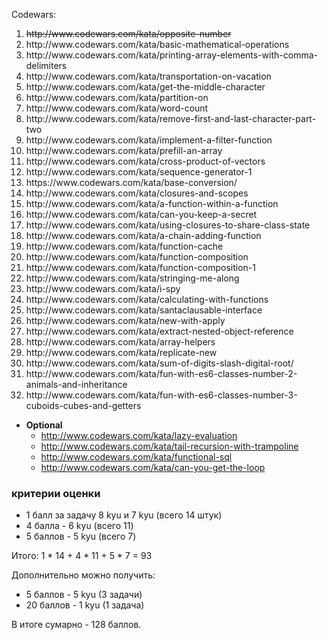Codewars:
<ol>
     <li><s>http://www.codewars.com/kata/opposite-number</s></li>
     <li>http://www.codewars.com/kata/basic-mathematical-operations</li>
     <li>http://www.codewars.com/kata/printing-array-elements-with-comma-delimiters</li>
     <li>http://www.codewars.com/kata/transportation-on-vacation</li>
     <li>http://www.codewars.com/kata/get-the-middle-character</li>
     <li>http://www.codewars.com/kata/partition-on</li>
     <li>http://www.codewars.com/kata/word-count</li>
     <li>http://www.codewars.com/kata/remove-first-and-last-character-part-two</li>
     <li>http://www.codewars.com/kata/implement-a-filter-function</li>
     <li>http://www.codewars.com/kata/prefill-an-array</li>
     <li>http://www.codewars.com/kata/cross-product-of-vectors</li>
     <li>http://www.codewars.com/kata/sequence-generator-1</li>
     <li>https://www.codewars.com/kata/base-conversion/</li>
     <li>http://www.codewars.com/kata/closures-and-scopes</li>
     <li>http://www.codewars.com/kata/a-function-within-a-function</li>
     <li>http://www.codewars.com/kata/can-you-keep-a-secret</li>
     <li>http://www.codewars.com/kata/using-closures-to-share-class-state</li>
     <li>http://www.codewars.com/kata/a-chain-adding-function</li>
     <li>http://www.codewars.com/kata/function-cache</li>
     <li>http://www.codewars.com/kata/function-composition</li>
     <li>http://www.codewars.com/kata/function-composition-1</li>
     <li>http://www.codewars.com/kata/stringing-me-along</li>
     <li>http://www.codewars.com/kata/i-spy</li>
     <li>http://www.codewars.com/kata/calculating-with-functions</li>
     <li>http://www.codewars.com/kata/santaclausable-interface</li>
     <li>http://www.codewars.com/kata/new-with-apply</li>
     <li>http://www.codewars.com/kata/extract-nested-object-reference</li>
     <li>http://www.codewars.com/kata/array-helpers</li>
     <li>http://www.codewars.com/kata/replicate-new</li>
     <li>http://www.codewars.com/kata/sum-of-digits-slash-digital-root/</li>
     <li>http://www.codewars.com/kata/fun-with-es6-classes-number-2-animals-and-inheritance</li>
     <li>http://www.codewars.com/kata/fun-with-es6-classes-number-3-cuboids-cubes-and-getters</li>
</ol>
     
  - __Optional__
     - http://www.codewars.com/kata/lazy-evaluation
     - http://www.codewars.com/kata/tail-recursion-with-trampoline
     - http://www.codewars.com/kata/functional-sql
     - http://www.codewars.com/kata/can-you-get-the-loop
  
  ### критерии оценки
*  1 балл за задачу 8 kyu и 7 kyu (всего 14 штук)
*  4 балла - 6 kyu (всего 11)
*  5 баллов - 5 kyu (всего 7)

Итого: 1 * 14 + 4 * 11 + 5 * 7  = 93

Дополнительно можно получить:
*  5 баллов - 5 kyu (3 задачи)
*  20 баллов - 1 kyu (1 задача)

В итоге сумарно - 128 баллов. 
